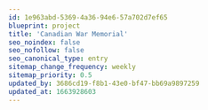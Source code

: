 ```yaml
---
id: 1e963abd-5369-4a36-94e6-57a702d7ef65
blueprint: project
title: 'Canadian War Memorial'
seo_noindex: false
seo_nofollow: false
seo_canonical_type: entry
sitemap_change_frequency: weekly
sitemap_priority: 0.5
updated_by: 3686cd19-f8b1-43e0-bf47-bb69a9897259
updated_at: 1663928603
---
```

